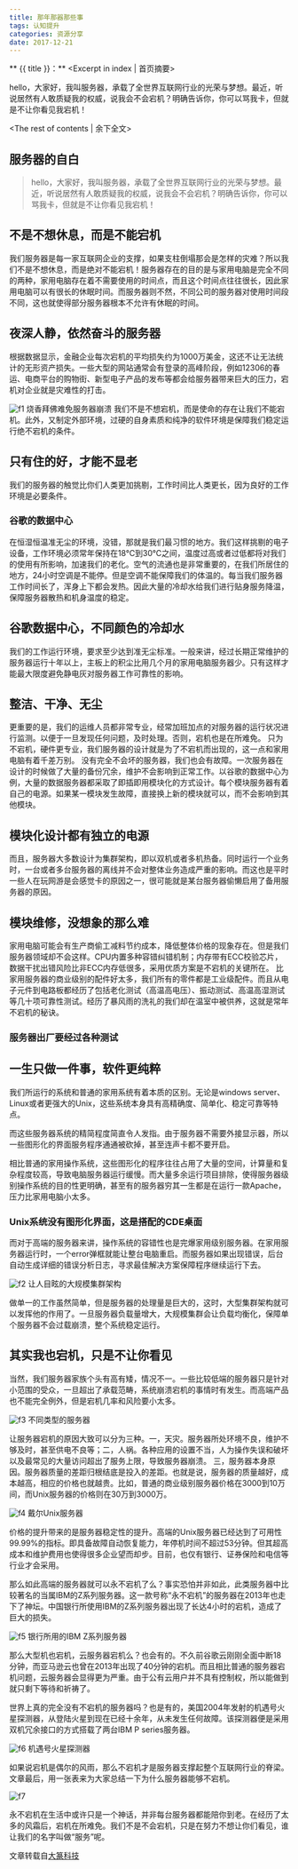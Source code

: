 ```yaml
---
title: 那年那器那些事
tags: 认知提升
categories: 资源分享
date: 2017-12-21
---
```

** {{ title }}：** <Excerpt in index | 首页摘要>

hello，大家好，我叫服务器，承载了全世界互联网行业的光荣与梦想。最近，听说居然有人敢质疑我的权威，说我会不会宕机？明确告诉你，你可以骂我卡，但就是不让你看见我宕机！
<!-- more -->
<The rest of contents | 余下全文>

## 服务器的自白

>hello，大家好，我叫服务器，承载了全世界互联网行业的光荣与梦想。最近，听说居然有人敢质疑我的权威，说我会不会宕机？明确告诉你，你可以骂我卡，但就是不让你看见我宕机！

## 不是不想休息，而是不能宕机

我们服务器是每一家互联网企业的支撑，如果支柱倒塌那会是怎样的灾难？所以我们不是不想休息，而是绝对不能宕机！服务器存在的目的是与家用电脑是完全不同的两种，家用电脑存在着不需要使用的时间点，而且这个时间点往往很长，因此家用电脑可以有很长的休眠时间。而服务器则不然，不同公司的服务器对使用时间段不同，这也就使得部分服务器根本不允许有休眠的时间。

## 夜深人静，依然奋斗的服务器

  根据数据显示，金融企业每次宕机的平均损失约为1000万美金，这还不让无法统计的无形资产损失。一些大型的网站通常会有登录的高峰阶段，例如12306的春运、电商平台的购物街、新型电子产品的发布等都会给服务器带来巨大的压力，宕机对企业就是灾难性的打击。

![f1](https://outwcl4zh.bkt.clouddn.com/1.jpg)
               烧香拜佛难免服务器崩溃
  我们不是不想宕机，而是使命的存在让我们不能宕机。此外，又制定外部环境，过硬的自身素质和纯净的软件环境是保障我们稳定运行绝不宕机的条件。

## 只有住的好，才能不显老
  我们的服务器的触觉比你们人类更加挑剔，工作时间比人类更长，因为良好的工作环境是必要条件。

### 谷歌的数据中心
  在恒湿恒温准无尘的环境，没错，那就是我们最习惯的地方。我们这样挑剔的电子设备，工作环境必须常年保持在18℃到30℃之间，温度过高或者过低都将对我们的使用有所影响，加速我们的老化。空气的流通也是非常重要的，在我们所居住的地方，24小时空调是不能停。但是空调不能保障我们的体温的。每当我们服务器工作时间长了，浑身上下都会发热。因此大量的冷却水给我们进行贴身服务降温，保障服务器散热和机身温度的稳定。

## 谷歌数据中心，不同颜色的冷却水
  我们的工作运行环境，要求至少达到准无尘标准。一般来讲，经过长期正常维护的服务器运行十年以上，主板上的积尘比用几个月的家用电脑服务器少。只有这样才能最大限度避免静电灰对服务器工作可靠性的影响。

## 整洁、干净、无尘
  更重要的是，我们的运维人员都非常专业，经常加班加点的对服务器的运行状况进行监测。以便于一旦发现任何问题，及时处理。否则，宕机也是在所难免。
  只为不宕机，硬件更专业，我们服务器的设计就是为了不宕机而出现的，这一点和家用电脑有着千差万别。
  没有完全不会坏的服务器，我们也会有故障。一次服务器在设计的时候做了大量的备份冗余，维护不会影响到正常工作。以谷歌的数据中心为例，大量的数据服务器都采取了即插即用模块化的方式设计。每个模块服务器有着自己的电源。如果某一模块发生故障，直接换上新的模块就可以，而不会影响到其他模块。

## 模块化设计都有独立的电源
  而且，服务器大多数设计为集群架构，即以双机或者多机热备。同时运行一个业务时，一台或者多台服务器的离线并不会对整体业务造成严重的影响。而这也是平时一些人在玩网游是会感觉卡的原因之一，很可能就是某台服务器偷懒启用了备用服务器的原因。

## 模块维修，没想象的那么难
  家用电脑可能会有生产商偷工减料节约成本，降低整体价格的现象存在。但是我们服务器领域却不会这样。CPU内置多种容错纠错机制；内存带有ECC校验芯片，数据干扰出错风险比非ECC内存低很多，采用优质方案是不宕机的关键所在。
  比家用服务器的商业级别的配件好太多，我们所有的零件都是工业级配件。而且从电子元件到电路板都经历了包括老化测试（高温高电压）、振动测试、高温高湿测试等几十项可靠性测试。经历了暴风雨的洗礼的我们却在温室中被供养，这就是常年不宕机的秘诀。

### 服务器出厂要经过各种测试

## 一生只做一件事，软件更纯粹
  我们所运行的系统和普通的家用系统有着本质的区别。无论是windows server、Linux或者更强大的Unix，这些系统本身具有高精确度、简单化、稳定可靠等特点。


  而这些服务器系统的精简程度简直令人发指。由于服务器不需要外接显示器，所以一些图形化的界面服务程序通通被砍掉，甚至连声卡都不要开启。

  相比普通的家用操作系统，这些图形化的程序往往占用了大量的空间，计算量和复杂程度较高，导致电脑服务器运行缓慢。而大量多余运行项目排除，使得服务器级别操作系统的目的性更明确，甚至有的服务器穷其一生都是在运行一款Apache，压力比家用电脑小太多。

### Unix系统没有图形化界面，这是搭配的CDE桌面
  而对于高端的服务器来讲，操作系统的容错性也是完爆家用级别服务器。在家用服务器运行时，一个error弹框就能让整台电脑重启。而服务器如果出现错误，后台自动生成详细的错误分析日志，寻求最佳解决方案保障程序继续运行下去。

![f2](https://outwcl4zh.bkt.clouddn.com/2.jpg)
   让人目眩的大规模集群架构

   做单一的工作虽然简单，但是服务器的处理量是巨大的，这时，大型集群架构就可以发挥他的作用了。一旦服务器负载量增大，大规模集群会让负载均衡化，保障单个服务器不会过载崩溃，整个系统稳定运行。

## 其实我也宕机，只是不让你看见
  当然，我们服务器家族个头有高有矮，情况不一。一些比较低端的服务器只是针对小范围的受众，一旦超出了承载范畴，系统崩溃宕机的事情时有发生。而高端产品也不能完全例外，但是宕机几率和风险要小太多。

![f3](https://outwcl4zh.bkt.clouddn.com/3.jpg)
    不同类型的服务器

  让服务器宕机的原因大致可以分为三种。一，天灾。服务器所处环境不良，维护不够及时，甚至供电不良等；二，人祸。各种应用的设置不当，人为操作失误和破坏以及最常见的大量访问超出了服务上限，导致服务器崩溃。 三，服务器本身原因。服务器质量的差距归根结底是投入的差距。也就是说，服务器的质量越好，成本越高，相应的价格也就越贵。比如，普通的商业级别服务器价格在3000到10万间，而Unix服务器的价格则在30万到3000万。

![f4](https://outwcl4zh.bkt.clouddn.com/4.jpg)
        戴尔Unix服务器

  价格的提升带来的是服务器稳定性的提升。高端的Unix服务器已经达到了可用性99.99%的指标。即具备故障自动恢复能力，年停机时间不超过53分钟。但其超高成本和维护费用也使得很多企业望而却步。目前，也仅有银行、证券保险和电信等行业才会采用。

  那么如此高端的服务器就可以永不宕机了么？事实恐怕并非如此，此类服务器中比较著名的当属IBM的Z系列服务器。这一款号称“永不宕机”的服务器在2013年也走下了神坛。中国银行所使用IBM的Z系列服务器出现了长达4小时的宕机，造成了巨大的损失。

![f5](https://outwcl4zh.bkt.clouddn.com/5.jpg)
    银行所用的IBM Z系列服务器

  那么大型机也宕机，云服务器宕机么？也会有的。不久前谷歌云刚刚全面中断18分钟，而亚马逊云也曾在2013年出现了40分钟的宕机。而且相比普通的服务器宕机问题，云服务器会显得更为严重。由于公有云用户并不具有控制权，所以能做到就只剩下等待和祈祷了。

  世界上真的完全没有不宕机的服务器吗？也是有的，美国2004年发射的机遇号火星探测器，从登陆火星到现在已经十余年，从未发生任何故障。该探测器便是采用双机冗余接口的方式搭载了两台IBM P series服务器。

![f6](https://outwcl4zh.bkt.clouddn.com/6.jpg)
   机遇号火星探测器

  如果说宕机是偶尔的风雨，那么不宕机才是服务器支撑起整个互联网行业的脊梁。文章最后，用一张表来为大家总结一下为什么服务器能够不宕机。

![f7](https://outwcl4zh.bkt.clouddn.com/7.jpg)

  永不宕机在生活中或许只是一个神话，并非每台服务器都能陪你到老。在经历了太多的风霜后，宕机在所难免。我们不是不会宕机，只是在努力不想让你们看见，谁让我们的名字叫做“服务”呢。

文章转载自[大篆科技](https://blog.sina.com.cn/s/blog_162fcae490102wf94.html)